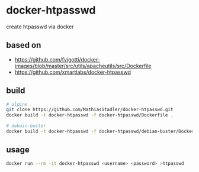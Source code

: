 # docker-htpasswd
create htpasswd  via docker

## based on
- https://github.com/fvigotti/docker-images/blob/master/src/utils/apacheutils/src/Dockerfile
- https://github.com/xmartlabs/docker-htpasswd


## build

```bash
# alpine
git clone https://github.com/MathiasStadler/docker-htpasswd.git
docker build -t docker-htpasswd -f docker-htpasswd/Dockerfile .

# debain-buster
docker build -t docker-htpasswd -f docker-htpasswd/debian-buster/Dockerfile .
```

## usage

```bash
docker run --rm -it docker-htpasswd <username> <password> >htpasswd
```
